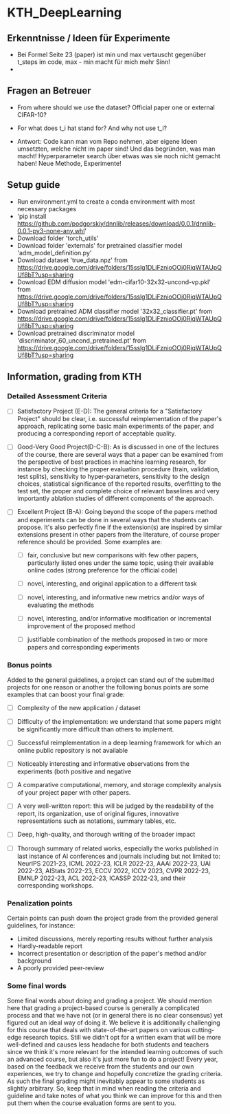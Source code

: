 # KTH_DeepLearning

## Erkenntnisse / Ideen für Experimente
- Bei Formel Seite 23 (paper) ist min und max vertauscht gegenüber t_steps im code, max - min macht für mich mehr Sinn!
- 

## Fragen an Betreuer
- From where should we use the dataset? Official paper one or external CIFAR-10?
- For what does t_i hat stand for? And why not use t_i?

- Antwort: Code kann man vom Repo nehmen, aber eigene Ideen umsetzten, welche nicht im paper sind! Und das begründen, was man macht! Hyperparameter search über etwas was sie noch nicht gemacht haben! Neue Methode, Experimente!


## Setup guide
- Run environment.yml to create a conda environment with most necessary packages
- 'pip install https://github.com/podgorskiy/dnnlib/releases/download/0.0.1/dnnlib-0.0.1-py3-none-any.whl'
- Download folder 'torch_utils'
- Download folder 'externals' for pretrained classifier model 'adm_model_definition.py'
- Download dataset 'true_data.npz' from https://drive.google.com/drive/folders/15sslg1DLiFznioOOj0RjqWTAUpQUf8bT?usp=sharing
- Download EDM diffusion model 'edm-cifar10-32x32-uncond-vp.pkl' from https://drive.google.com/drive/folders/15sslg1DLiFznioOOj0RjqWTAUpQUf8bT?usp=sharing
- Download pretrained ADM classifier model '32x32_classifier.pt' from  https://drive.google.com/drive/folders/15sslg1DLiFznioOOj0RjqWTAUpQUf8bT?usp=sharing
- Download pretrained discriminator model 'discriminator_60_uncond_pretrained.pt' from https://drive.google.com/drive/folders/15sslg1DLiFznioOOj0RjqWTAUpQUf8bT?usp=sharing


## Information, grading from KTH
### Detailed Assessment Criteria

- [ ] Satisfactory Project (E-D): The general criteria for a "Satisfactory Project" should be clear, i.e. successful reimplementation of the paper's approach, replicating some basic main experiments of the paper, and producing a corresponding report of acceptable quality.
- [ ] Good-Very Good Project(D-C-B): As is discussed in one of the lectures of the course, there are several ways that a paper can be examined from the perspective of best practices in machine learning research, for instance by checking the proper evaluation procedure (train, validation, test splits), sensitivity to hyper-parameters, sensitivity to the design choices, statistical significance of the reported results, overfitting to the test set, the proper and complete choice of relevant baselines and very importantly ablation studies of different components of the approach.
- [ ] Excellent Project (B-A): Going beyond the scope of the papers method and experiments can be done in several ways that the students can propose. It's also perfectly fine if the extension(s) are inspired by similar extensions present in other papers from the literature, of course proper reference should be provided. Some examples are:

    - [ ] fair, conclusive but new comparisons with few other papers, particularly listed ones under the same topic, using their available online codes (strong preference for the official code)
    - [ ] novel, interesting, and original application to a different task
    - [ ] novel, interesting, and informative new metrics and/or ways of evaluating the methods
    - [ ] novel, interesting, and/or informative modification or incremental improvement of the proposed method
    - [ ] justifiable combination of the methods proposed in two or more papers and corresponding experiments
 

### Bonus points
Added to the general guidelines, a project can stand out of the submitted projects for one reason or another the following bonus points are some examples that can boost your final grade:

- [ ] Complexity of the new application / dataset
- [ ] Difficulty of the implementation: we understand that some papers might be significantly more difficult than others to implement.
- [ ] Successful reimplementation in a deep learning framework for which an online public repository is not available
- [ ] Noticeably interesting and informative observations from the experiments (both positive and negative
- [ ] A comparative computational, memory, and storage complexity analysis of your project paper with other papers.
- [ ] A very well-written report: this will be judged by the readability of the report, its organization, use of original figures, innovative representations such as notations, summary tables, etc.
- [ ] Deep, high-quality, and thorough writing of the broader impact
- [ ] Thorough summary of related works, especially the works published in last instance of AI conferences and journals including but not limited to: NeurIPS 2021-23, ICML 2022-23, ICLR 2022-23, AAAI 2022-23, UAI 2022-23, AIStats 2022-23, ECCV 2022, ICCV 2023, CVPR 2022-23, EMNLP 2022-23, ACL 2022-23, ICASSP 2022-23, and their corresponding workshops.


### Penalization points
Certain points can push down the project grade from the provided general guidelines, for instance:
- Limited discussions, merely reporting results without further analysis
- Hardly-readable report
- Incorrect presentation or description of the paper's method and/or background
- A poorly provided peer-review 

### Some final words
Some final words about doing and grading a project. We should mention here that grading a project-based course is generally a complicated process  and that we have not (or in general there is no clear consensus) yet figured out an ideal way of doing it. We believe it is additionally challenging for this course that deals with state-of-the-art papers on various cutting-edge research topics. Still we didn't opt for a written exam that will be more well-defined and causes less headache for both students and teachers since we think it's more relevant for the intended learning outcomes of such an advanced course, but also it's just more fun to do a project! 
Every year, based on the feedback we receive from the students and our own experiences, we try to change and hopefully concretize the grading criteria. As such the final grading might inevitably appear to some students as slightly arbitrary. So, keep that in mind when reading the criteria and guideline and take notes of what you think we can improve for this and then put them when the course evaluation forms are sent to you.
